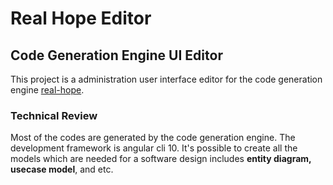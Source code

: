 # Real Hope Editor
## Code Generation Engine UI Editor
This project is a administration user interface editor for the code generation engine [real-hope](https://github.com/bahram-jahanshahi/real-hope).  
### Technical Review
Most of the codes are generated by the code generation engine. The development framework is angular cli 10. It's possible to create all the models which are needed for a software design includes **entity diagram, usecase model**, and etc. 



